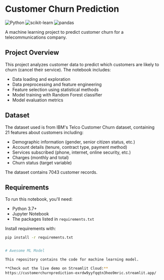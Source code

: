 # Customer Churn Prediction

![Python](https://img.shields.io/badge/Python-3.7%2B-blue)
![scikit-learn](https://img.shields.io/badge/scikit--learn-0.24.2-orange)
![pandas](https://img.shields.io/badge/pandas-1.3.4-green)

A machine learning project to predict customer churn for a telecommunications company.

## Project Overview

This project analyzes customer data to predict which customers are likely to churn (cancel their service). The notebook includes:

- Data loading and exploration
- Data preprocessing and feature engineering
- Feature selection using statistical methods
- Model training with Random Forest classifier
- Model evaluation metrics

## Dataset

The dataset used is from IBM's Telco Customer Churn dataset, containing 21 features about customers including:

- Demographic information (gender, senior citizen status, etc.)
- Account details (tenure, contract type, payment method)
- Services subscribed (phone, internet, online security, etc.)
- Charges (monthly and total)
- Churn status (target variable)

The dataset contains 7043 customer records.

## Requirements

To run this notebook, you'll need:

- Python 3.7+
- Jupyter Notebook
- The packages listed in `requirements.txt`

Install requirements with:
```bash
pip install -r requirements.txt


# Awesome ML Model

This repository contains the code for machine learning model.

**Check out the live demo on Streamlit Cloud:**
https://customerchurnprediction-exrdw9yyfqqtn3heo9mric.streamlit.app/
